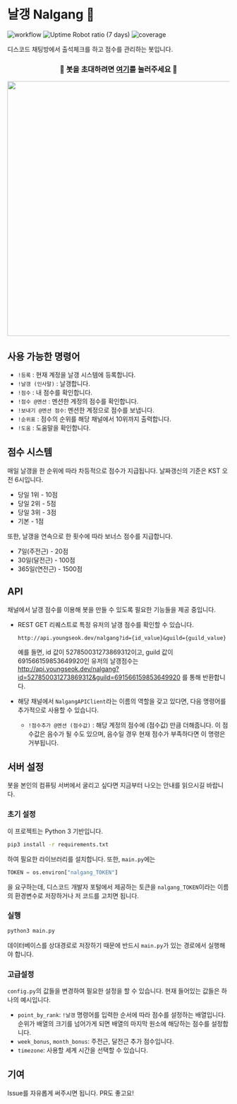 
  
# 날갱 Nalgang :calendar:

![workflow](https://github.com/3-24/nalgang/actions/workflows/python-app.yml/badge.svg) ![Uptime Robot ratio (7 days)](https://img.shields.io/uptimerobot/ratio/7/m789126293-ee416185a54d15d7b5111c93) ![coverage](https://img.shields.io/codecov/c/github/3-24/nalgang)

디스코드 채팅방에서 출석체크를 하고 점수를 관리하는 봇입니다.
<div align="center">
  
### :robot: 봇을 초대하려면 [여기](https://discord.com/api/oauth2/authorize?client_id=692341237302165554&permissions=67584&scope=bot)를 눌러주세요 :robot:
  
</div>

<div align="center">
<img src="https://imgur.com/lhnqgbQ.png" width="576px">
</div>

## 사용 가능한 명령어
- `!등록` : 현재 계정을 날갱 시스템에 등록합니다.
- `!날갱 (인사말)` : 날갱합니다.
- `!점수` : 내 점수를 확인합니다.
- `!점수 @멘션` : 멘션한 계정의 점수를 확인합니다.
- `!보내기 @멘션 점수`: 멘션한 계정으로 점수를 보냅니다.
- `!순위표` : 점수의 순위를 해당 채널에서 10위까지 출력합니다.
- `!도움` : 도움말을 확인합니다.

## 점수 시스템

매일 날갱을 한 순위에 따라 차등적으로 점수가 지급됩니다. 날짜갱신의 기준은 KST 오전 6시입니다.

- 당일 1위 - 10점
- 당일 2위 - 5점
- 당일 3위 - 3점
- 기본 - 1점

또한, 날갱을 연속으로 한 횟수에 따라 보너스 점수를 지급합니다.

- 7일(주전근) - 20점
- 30일(달전근) - 100점
- 365일(연전근) - 1500점

## API

채널에서 날갱 점수를 이용해 봇을 만들 수 있도록 필요한 기능들을 제공 중입니다.

- REST GET 리퀘스트로 특정 유저의 날갱 점수를 확인할 수 있습니다.
  ```
  http://api.youngseok.dev/nalgang?id={id_value}&guild={guild_value}
  ```
  예를 들면, id 값이 527850031273869312이고, guild 값이 691566159853649920인 유저의 날갱점수는 http://api.youngseok.dev/nalgang?id=527850031273869312&guild=691566159853649920 를 통해 반환합니다.

- 해당 채널에서 `NalgangAPIClient`라는 이름의 역할을 갖고 있다면, 다음 명령어를 추가적으로 사용할 수 있습니다.
  - `!점수추가 @멘션 (점수값)` : 해당 계정의 점수에 (점수값) 만큼 더해줍니다. 이 점수값은 음수가 될 수도 있으며, 음수일 경우 현재 점수가 부족하다면 이 명령은 거부됩니다.

## 서버 설정
봇을 본인의 컴퓨팅 서버에서 굴리고 싶다면 지금부터 나오는 안내를 읽으시길 바랍니다.

### 초기 설정
이 프로젝트는 Python 3 기반입니다.
```bash
pip3 install -r requirements.txt
```
하여 필요한 라이브러리를 설치합니다.
또한, `main.py`에는
```python
TOKEN = os.environ["nalgang_TOKEN"]
```
을 요구하는데, 디스코드 개발자 포털에서 제공하는 토큰을 `nalgang_TOKEN`이라는 이름의 환경변수로 저장하거나 저 코드를 고치면 됩니다.

### 실행
```bash
python3 main.py
```
데이터베이스를 상대경로로 저장하기 때문에 반드시 `main.py`가 있는 경로에서 실행해야 합니다.

### 고급설정
`config.py`의 값들을 변경하여 필요한 설정을 할 수 있습니다. 현재 들어있는 값들은 하나의 예시입니다.
- `point_by_rank`: `!날갱` 명령어를 입력한 순서에 따라 점수를 설정하는 배열입니다. 순위가 배열의 크기를 넘어가게 되면 배열의 마지막 원소에 해당하는 점수를 설정합니다. 
- `week_bonus`, `month_bonus`: 주전근, 달전근 추가 점수입니다.
- `timezone`: 사용할 세계 시간을 선택할 수 있습니다.

## 기여

Issue를 자유롭게 써주시면 됩니다. PR도 좋고요!
